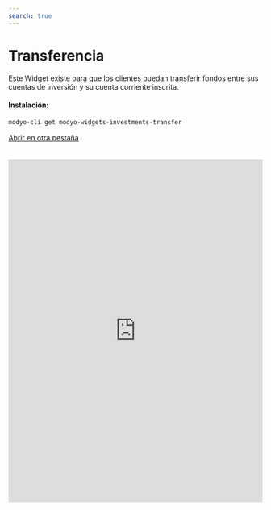 ```yaml
---
search: true
---
```


# Transferencia

Este Widget existe para que los clientes puedan transferir fondos entre sus cuentas de inversión y su cuenta corriente inscrita.

#### Instalación:

```bash
modyo-cli get modyo-widgets-investments-transfer
```

[Abrir en otra pestaña](https://widgets-es.modyo.com/inversiones/transferencia)

<iframe id="widgetFrame" src="https://widgets-es.modyo.com/inversiones/transferencia" width="100%"  frameBorder="0"  style="min-height:680px;overflow:auto;margin-top:20px;"></p>

<table spaces-before="0">
  <tr>
    <th>
      Funcionalidad
    </th>
    
    <th>
      Descripción
    </th>
  </tr>
  
  <tr>
    <td>
      Transferir
    </td>
    
    <td>
      Permite transferir fondos entre cuentas de inversión. Permite solicitar una transferencia de fondos hacia cuentas corrientes del cliente, previamente inscritas.
    </td>
  </tr>
</table>

<script>

  export default {
    mounted() {

      function setIframeHeightCO(id, ht) {
          var ifrm = document.getElementById(id);
          if(ifrm) {
            ifrm.style.height = ht + 4 + "px";
          }
      }
      // iframed document sends its height using postMessage
      function handleDocHeightMsg(e) {
          // check origin
          if ( e.origin === 'https://widgets-es.modyo.com' ) {
              // parse data
              var data = JSON.parse( e.data );

              console.log('data:', data)
              // check data object
              if ( data['docHeight'] ) {
                  setIframeHeightCO( 'widgetFrame', data['docHeight'] );
              } else {
                  setIframeHeightCO( 'widgetFrame', 700 );
              }
          }
      }

      // assign message handler
      if ( window.addEventListener ) {
          window.addEventListener('message', handleDocHeightMsg, false);
      }
    }
  }

</script>
